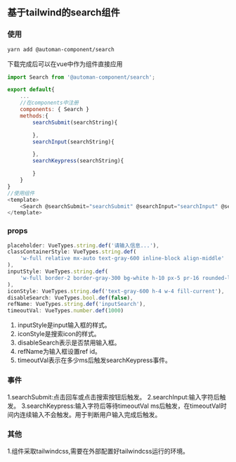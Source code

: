## 基于tailwind的search组件
### 使用

``` bash
yarn add @automan-component/search
```

下载完成后可以在vue中作为组件直接应用

``` javascript
import Search from '@automan-component/search';

export default{
	...
	//在components中注册
	components: { Search }
	methods:{
		searchSubmit(searchString){

		},
		searchInput(searchString){

		},
		searchKeypress(searchString){

		}
	}
}
//使用组件
<template>
	<Search @searchSubmit="searchSubmit" @searchInput="searchInput" @searchKeypress="searchKeypress"/>
</template>
```
### props

``` javascript
placeholder: VueTypes.string.def('请输入信息...'),
classContainerStyle: VueTypes.string.def(
	'w-full relative mx-auto text-gray-600 inline-block align-middle'
),
inputStyle: VueTypes.string.def(
	'w-full border-2 border-gray-300 bg-white h-10 px-5 pr-16 rounded-lg text-sm focus:outline-none'
),
iconStyle: VueTypes.string.def('text-gray-600 h-4 w-4 fill-current'),
disableSearch: VueTypes.bool.def(false),
refName: VueTypes.string.def('inputSearch'),
timeoutVal: VueTypes.number.def(1000)
```

 1. inputStyle是input输入框的样式。
 2. iconStyle是搜索icon的样式。
 3. disableSearch表示是否禁用输入框。
 4. refName为输入框设置ref id。
 5. timeoutVal表示在多少ms后触发searchKeypress事件。
### 事件
1.searchSubmit:点击回车或点击搜索按钮后触发。
2.searchInput:输入字符后触发。
3.searchKeypress:输入字符后等待timeoutVal ms后触发，在timeoutVal时间内连续输入不会触发。用于判断用户输入完成后触发。

### 其他
1.组件采取tailwindcss,需要在外部配置好tailwindcss运行的环境。

